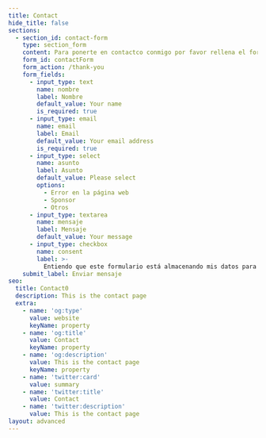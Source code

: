 ```yaml
---
title: Contact
hide_title: false
sections:
  - section_id: contact-form
    type: section_form
    content: Para ponerte en contactco conmigo por favor rellena el formulario
    form_id: contactForm
    form_action: /thank-you
    form_fields:
      - input_type: text
        name: nombre
        label: Nombre
        default_value: Your name
        is_required: true
      - input_type: email
        name: email
        label: Email
        default_value: Your email address
        is_required: true
      - input_type: select
        name: asunto
        label: Asunto
        default_value: Please select
        options:
          - Error en la página web
          - Sponsor
          - Otros
      - input_type: textarea
        name: mensaje
        label: Mensaje
        default_value: Your message
      - input_type: checkbox
        name: consent
        label: >-
          Entiendo que este formulario está almacenando mis datos para contactarme posteriormente.
    submit_label: Enviar mensaje
seo:
  title: Contact0
  description: This is the contact page
  extra:
    - name: 'og:type'
      value: website
      keyName: property
    - name: 'og:title'
      value: Contact
      keyName: property
    - name: 'og:description'
      value: This is the contact page
      keyName: property
    - name: 'twitter:card'
      value: summary
    - name: 'twitter:title'
      value: Contact
    - name: 'twitter:description'
      value: This is the contact page
layout: advanced
---
```

